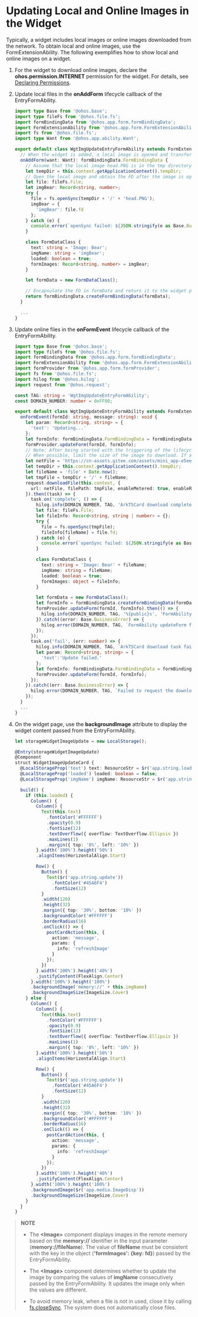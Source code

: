 # Updating Local and Online Images in the Widget


Typically, a widget includes local images or online images downloaded from the network. To obtain local and online images, use the FormExtensionAbility. The following exemplifies how to show local and online images on a widget.


1. For the widget to download online images, declare the **ohos.permission.INTERNET** permission for the widget. For details, see [Declaring Permissions](../security/AccessToken/declare-permissions.md).

2. Update local files in the **onAddForm** lifecycle callback of the EntryFormAbility.

   ```ts
   import type Base from '@ohos.base';
   import type fileFs from '@ohos.file.fs';
   import formBindingData from '@ohos.app.form.formBindingData';
   import FormExtensionAbility from '@ohos.app.form.FormExtensionAbility';
   import fs from '@ohos.file.fs';
   import type Want from '@ohos.app.ability.Want';
   
   export default class WgtImgUpdateEntryFormAbility extends FormExtensionAbility {
     // When the widget is added, a local image is opened and transferred to the widget page for display.
     onAddForm(want: Want): formBindingData.FormBindingData {
       // Assume that the local image head.PNG is in the tmp directory of the current widget.
       let tempDir = this.context.getApplicationContext().tempDir;
       // Open the local image and obtain the FD after the image is opened.
       let file: fileFs.File;
       let imgBear: Record<string, number>;
       try {
         file = fs.openSync(tempDir + '/' + 'head.PNG');
         imgBear = {
           'imgBear': file.fd
         };
       } catch (e) {
         console.error(`openSync failed: ${JSON.stringify(e as Base.BusinessError)}`);
       }
   
       class FormDataClass {
         text: string = 'Image: Bear';
         imgName: string = 'imgBear';
         loaded: boolean = true;
         formImages: Record<string, number> = imgBear;
       }
   
       let formData = new FormDataClass();
   
       // Encapsulate the FD in formData and return it to the widget page.
       return formBindingData.createFormBindingData(formData);
     }
   
     ...
   }
   ```

3. Update online files in the **onFormEvent** lifecycle callback of the EntryFormAbility.

   ```ts
   import type Base from '@ohos.base';
   import type fileFs from '@ohos.file.fs';
   import formBindingData from '@ohos.app.form.formBindingData';
   import FormExtensionAbility from '@ohos.app.form.FormExtensionAbility';
   import formProvider from '@ohos.app.form.formProvider';
   import fs from '@ohos.file.fs';
   import hilog from '@ohos.hilog';
   import request from '@ohos.request';
   
   const TAG: string = 'WgtImgUpdateEntryFormAbility';
   const DOMAIN_NUMBER: number = 0xFF00;
   
   export default class WgtImgUpdateEntryFormAbility extends FormExtensionAbility {
     onFormEvent(formId: string, message: string): void {
       let param: Record<string, string> = {
         'text': 'Updating...'
       };
       let formInfo: formBindingData.FormBindingData = formBindingData.createFormBindingData(param);
       formProvider.updateForm(formId, formInfo);
       // Note: After being started with the triggering of the lifecycle callback, the FormExtensionAbility can run in the background for only 5 seconds.
       // When possible, limit the size of the image to download. If an image cannot be downloaded within 5 seconds, it will not be updated to the widget page.
       let netFile = 'https://cn-assets.gitee.com/assets/mini_app-e5eee5a21c552b69ae6bf2cf87406b59.jpg'; // Specify the URL of the image to download.
       let tempDir = this.context.getApplicationContext().tempDir;
       let fileName = 'file' + Date.now();
       let tmpFile = tempDir + '/' + fileName;
       request.downloadFile(this.context, {
         url: netFile, filePath: tmpFile, enableMetered: true, enableRoaming: true
       }).then((task) => {
         task.on('complete', () => {
           hilog.info(DOMAIN_NUMBER, TAG, 'ArkTSCard download complete: %{public}s', tmpFile);
           let file: fileFs.File;
           let fileInfo: Record<string, string | number> = {};
           try {
             file = fs.openSync(tmpFile);
             fileInfo[fileName] = file.fd;
           } catch (e) {
             console.error(`openSync failed: ${JSON.stringify(e as Base.BusinessError)}`);
           }
   
           class FormDataClass {
             text: string = 'Image: Bear' + fileName;
             imgName: string = fileName;
             loaded: boolean = true;
             formImages: object = fileInfo;
           }
   
           let formData = new FormDataClass();
           let formInfo = formBindingData.createFormBindingData(formData);
           formProvider.updateForm(formId, formInfo).then(() => {
             hilog.info(DOMAIN_NUMBER, TAG, '%{public}s', 'FormAbility updateForm success.');
           }).catch((error: Base.BusinessError) => {
             hilog.error(DOMAIN_NUMBER, TAG, `FormAbility updateForm failed: ${JSON.stringify(error)}`);
           });
         });
         task.on('fail', (err: number) => {
           hilog.info(DOMAIN_NUMBER, TAG, `ArkTSCard download task failed. Cause: ${JSON.stringify(err)}`);
           let param: Record<string, string> = {
             'text':'Update failed.'
           };
           let formInfo: formBindingData.FormBindingData = formBindingData.createFormBindingData(param);
           formProvider.updateForm(formId, formInfo);
         });
       }).catch((err: Base.BusinessError) => {
         hilog.error(DOMAIN_NUMBER, TAG, `Failed to request the download. Cause: ${JSON.stringify(err)}`);
       });
     }
     ...
   }
   ```

4. On the widget page, use the  **backgroundImage** attribute to display the widget content passed from the EntryFormAbility.

   ```ts
   let storageWidgetImageUpdate = new LocalStorage();
   
   @Entry(storageWidgetImageUpdate)
   @Component
   struct WidgetImageUpdateCard {
     @LocalStorageProp('text') text: ResourceStr = $r('app.string.loading');
     @LocalStorageProp('loaded') loaded: boolean = false;
     @LocalStorageProp('imgName') imgName: ResourceStr = $r('app.string.imgName');
   
     build() {
       if (this.loaded) {
         Column() {
           Column() {
             Text(this.text)
               .fontColor('#FFFFFF')
               .opacity(0.9)
               .fontSize(12)
               .textOverflow({ overflow: TextOverflow.Ellipsis })
               .maxLines(1)
               .margin({ top: '8%', left: '10%' })
           }.width('100%').height('50%')
           .alignItems(HorizontalAlign.Start)
   
           Row() {
             Button() {
               Text($r('app.string.update'))
                 .fontColor('#45A6F4')
                 .fontSize(12)
             }
             .width(120)
             .height(32)
             .margin({ top: '30%', bottom: '10%' })
             .backgroundColor('#FFFFFF')
             .borderRadius(16)
             .onClick(() => {
               postCardAction(this, {
                 action: 'message',
                 params: {
                   info: 'refreshImage'
                 }
               });
             })
           }.width('100%').height('40%')
           .justifyContent(FlexAlign.Center)
         }.width('100%').height('100%')
         .backgroundImage('memory://' + this.imgName)
         .backgroundImageSize(ImageSize.Cover)
       } else {
         Column() {
           Column() {
             Text(this.text)
               .fontColor('#FFFFFF')
               .opacity(0.9)
               .fontSize(12)
               .textOverflow({ overflow: TextOverflow.Ellipsis })
               .maxLines(1)
               .margin({ top: '8%', left: '10%' })
           }.width('100%').height('50%')
           .alignItems(HorizontalAlign.Start)
   
           Row() {
             Button() {
               Text($r('app.string.update'))
                 .fontColor('#45A6F4')
                 .fontSize(12)
             }
             .width(120)
             .height(32)
             .margin({ top: '30%', bottom: '10%' })
             .backgroundColor('#FFFFFF')
             .borderRadius(16)
             .onClick(() => {
               postCardAction(this, {
                 action: 'message',
                 params: {
                   info: 'refreshImage'
                 }
               });
             })
           }.width('100%').height('40%')
           .justifyContent(FlexAlign.Center)
         }.width('100%').height('100%')
         .backgroundImage($r('app.media.ImageDisp'))
         .backgroundImageSize(ImageSize.Cover)
       }
     }
   }
   ```

> **NOTE**
>
> - The **\<Image>** component displays images in the remote memory based on the **memory://** identifier in the input parameter (**memory://fileName**). The value of **fileName** must be consistent with the key in the object (**'formImages': {key: fd}**) passed by the EntryFormAbility.
>
> - The **\<Image>** component determines whether to update the image by comparing the values of **imgName** consecutively passed by the EntryFormAbility. It updates the image only when the values are different.
>
> - To avoid memory leak, when a file is not in used, close it by calling [fs.closeSync](../reference/apis/js-apis-file-fs.md#fsclosesync). The system does not automatically close files.
